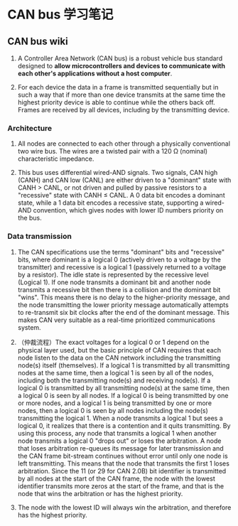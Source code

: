 # CAN bus 学习笔记

## CAN bus wiki

1. A Controller Area Network (CAN bus) is a robust vehicle bus standard designed to **allow microcontrollers and devices to communicate with each other's applications without a host computer**.

2. For each device the data in a frame is transmitted sequentially but in such a way that if more than one device transmits at the same time the highest priority device is able to continue while the others back off. Frames are received by all devices, including by the transmitting device.

### Architecture

1. All nodes are connected to each other through a physically conventional two wire bus. The wires are a twisted pair with a 120 Ω (nominal) characteristic impedance.

2. This bus uses differential wired-AND signals. Two signals, CAN high (CANH) and CAN low (CANL) are either driven to a "dominant" state with CANH > CANL, or not driven and pulled by passive resistors to a "recessive" state with CANH ≤ CANL. A 0 data bit encodes a dominant state, while a 1 data bit encodes a recessive state, supporting a wired-AND convention, which gives nodes with lower ID numbers priority on the bus.

### Data transmission

1. The CAN specifications use the terms "dominant" bits and "recessive" bits, where dominant is a logical 0 (actively driven to a voltage by the transmitter) and recessive is a logical 1 (passively returned to a voltage by a resistor). The idle state is represented by the recessive level (Logical 1). If one node transmits a dominant bit and another node transmits a recessive bit then there is a collision and the dominant bit "wins". This means there is no delay to the higher-priority message, and the node transmitting the lower priority message automatically attempts to re-transmit six bit clocks after the end of the dominant message. This makes CAN very suitable as a real-time prioritized communications system.

2. （仲裁流程）The exact voltages for a logical 0 or 1 depend on the physical layer used, but the basic principle of CAN requires that each node listen to the data on the CAN network including the transmitting node(s) itself (themselves). If a logical 1 is transmitted by all transmitting nodes at the same time, then a logical 1 is seen by all of the nodes, including both the transmitting node(s) and receiving node(s). If a logical 0 is transmitted by all transmitting node(s) at the same time, then a logical 0 is seen by all nodes. If a logical 0 is being transmitted by one or more nodes, and a logical 1 is being transmitted by one or more nodes, then a logical 0 is seen by all nodes including the node(s) transmitting the logical 1. When a node transmits a logical 1 but sees a logical 0, it realizes that there is a contention and it quits transmitting. By using this process, any node that transmits a logical 1 when another node transmits a logical 0 "drops out" or loses the arbitration. A node that loses arbitration re-queues its message for later transmission and the CAN frame bit-stream continues without error until only one node is left transmitting. This means that the node that transmits the first 1 loses arbitration. Since the 11 (or 29 for CAN 2.0B) bit identifier is transmitted by all nodes at the start of the CAN frame, the node with the lowest identifier transmits more zeros at the start of the frame, and that is the node that wins the arbitration or has the highest priority.

3. The node with the lowest ID will always win the arbitration, and therefore has the highest priority.
